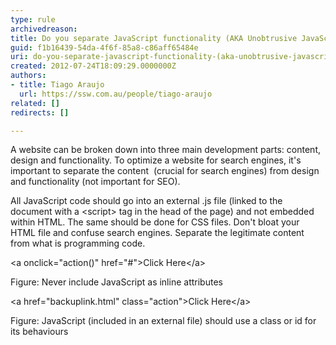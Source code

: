 ```yaml
---
type: rule
archivedreason: 
title: Do you separate JavaScript functionality (AKA Unobtrusive JavaScript)?
guid: f1b16439-54da-4f6f-85a8-c86aff65484e
uri: do-you-separate-javascript-functionality-(aka-unobtrusive-javascript)
created: 2012-07-24T18:09:29.0000000Z
authors:
- title: Tiago Araujo
  url: https://ssw.com.au/people/tiago-araujo
related: []
redirects: []

---
```


A website can be broken down into three main development parts: content, design and functionality. To optimize a website for search engines, it's important to separate the content  (crucial for search engines) from design and functionality (not important for SEO).

<!--endintro-->

All JavaScript code should go into an external .js file (linked to the document with a &lt;script&gt; tag in the head of the page) and not embedded within HTML. The same should be done for CSS files. Don't bloat your HTML file and confuse search engines. Separate the legitimate content from what is programming code.


&lt;a onclick="action()" href="#"&gt;Click Here&lt;/a&gt;

Figure: Never include JavaScript as inline attributes

&lt;a href="backuplink.html" class="action"&gt;Click Here&lt;/a&gt;

Figure: JavaScript (included in an external file) should use a class or id for its behaviours
